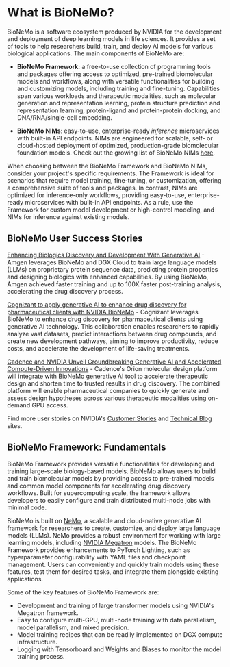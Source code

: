 # What is BioNeMo?

BioNeMo is a software ecosystem produced by NVIDIA for the development and deployment of deep learning models in life sciences. It provides a set of tools to help researchers build, train, and deploy AI models for various biological applications. The main components of BioNeMo are:

- **BioNeMo Framework**: a free-to-use collection of programming tools and packages offering access to optimized, pre-trained biomolecular models and workflows, along with versatile functionalities for building and customizing models, including training and fine-tuning. Capabilities span various workloads and therapeutic modalities, such as molecular generation and representation learning, protein structure prediction and representation learning, protein-ligand and protein-protein docking, and DNA/RNA/single-cell embedding.

- **BioNeMo NIMs**: easy-to-use, enterprise-ready _inference_ microservices with built-in API endpoints. NIMs are engineered for scalable, self- or cloud-hosted deployment of optimized, production-grade biomolecular foundation models. Check out the growing list of BioNeMo NIMs [here](https://build.nvidia.com/explore/biology).

When choosing between the BioNeMo Framework and BioNeMo NIMs, consider your project's specific requirements. The Framework is ideal for scenarios that require model training, fine-tuning, or customization, offering a comprehensive suite of tools and packages. In contrast, NIMs are optimized for inference-only workflows, providing easy-to-use, enterprise-ready microservices with built-in API endpoints. As a rule, use the Framework for custom model development or high-control modeling, and NIMs for inference against existing models.

## BioNeMo User Success Stories

[Enhancing Biologics Discovery and Development With Generative AI](https://www.nvidia.com/en-us/case-studies/amgen-biologics-discovery-and-development/) - Amgen leverages BioNeMo and DGX Cloud to train large language models (LLMs) on proprietary protein sequence data, predicting protein properties and designing biologics with enhanced capabilities. By using BioNeMo, Amgen achieved faster training and up to 100X faster post-training analysis, accelerating the drug discovery process.

[Cognizant to apply generative AI to enhance drug discovery for pharmaceutical clients with NVIDIA BioNeMo](https://investors.cognizant.com/news-and-events/news/news-details/2024/Cognizant-to-apply-generative-AI-to-enhance-drug-discovery-for-pharmaceutical-clients-with-NVIDIA-BioNeMo/default.aspx) - Cognizant leverages BioNeMo to enhance drug discovery for pharmaceutical clients using generative AI technology. This collaboration enables researchers to rapidly analyze vast datasets, predict interactions between drug compounds, and create new development pathways, aiming to improve productivity, reduce costs, and accelerate the development of life-saving treatments.

[Cadence and NVIDIA Unveil Groundbreaking Generative AI and Accelerated Compute-Driven Innovations](https://www.cadence.com/en_US/home/company/newsroom/press-releases/pr/2024/cadence-and-nvidia-unveil-groundbreaking-generative-ai-and.html) - Cadence's Orion molecular design platform will integrate with BioNeMo generative AI tool to accelerate therapeutic design and shorten time to trusted results in drug discovery. The combined platform will enable pharmaceutical companies to quickly generate and assess design hypotheses across various therapeutic modalities using on-demand GPU access.

Find more user stories on NVIDIA's [Customer Stories](https://www.nvidia.com/en-us/case-studies/?industries=Healthcare%20%26%20Life%20Sciences&page=1) and [Technical Blog](https://developer.nvidia.com/blog/search-posts/?q=bionemo) sites.

## BioNeMo Framework: Fundamentals

BioNeMo Framework provides versatile functionalities for developing and training large-scale biology-based models. BioNeMo allows users to build and train biomolecular models by providing access to pre-trained models and common model components for accelerating drug discovery workflows. Built for supercomputing scale, the framework allows developers to easily configure and train distributed multi-node jobs with minimal code.

BioNeMo is built on [NeMo](https://docs.nvidia.com/deeplearning/nemo/user-guide/docs/en/stable/starthere/intro.html), a scalable and cloud-native generative AI framework for researchers to create, customize, and deploy large language models (LLMs). NeMo provides a robust environment for working with large learning models, including [NVIDIA Megatron](https://docs.nvidia.com/deeplearning/nemo/user-guide/docs/en/stable/nlp/megatron.html) models. The BioNeMo Framework provides enhancements to PyTorch Lighting, such as hyperparameter configurability with YAML files and checkpoint management. Users can conveniently and quickly train models using these features, test them for desired tasks, and integrate them alongside existing applications.

Some of the key features of BioNeMo Framework are:

- Development and training of large transformer models using NVIDIA's Megatron framework.
- Easy to configure multi-GPU, multi-node training with data parallelism, model parallelism, and mixed precision.
- Model training recipes that can be readily implemented on DGX compute infrastructure.
- Logging with Tensorboard and Weights and Biases to monitor the model training process.
